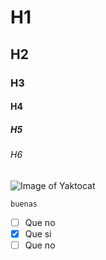 # H1
## H2
### H3
#### H4
##### H5
###### H6


![Image of Yaktocat](https://octodex.github.com/images/yaktocat.png) 


```
buenas
```

- [ ] Que no
- [X] Que si
- [ ] Que no

